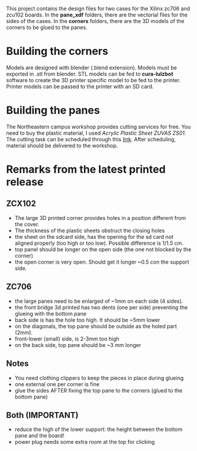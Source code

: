 This project contains the design files for two cases for the Xilinx zc706 and zcu102 boards.
In the __pane_xdf__ folders, there are the vectorial files for the sides of the cases.
In the __corners__ folders, there are the 3D models of the corners to be glued to the panes.

# Building the corners
Models are designed with blender (.blend extension).
Models must be exported in .stl from blender.
STL models can be fed to __cura-lulzbot__ software to create the 3D printer specific model to be fed to the printer.
Printer models can be passed to the printer with an SD card.

# Building the panes
The Northeastern campus workshop provides cutting services for free.
You need to buy the plastic material, I used _Acrylic Plastic Sheet ZUVAS ZS01_.
The cutting task can be scheduled through this [link](https://docs.google.com/forms/d/e/1FAIpQLSfPmnPQYz9mszQH6EVhSFjhv6aymJODrvP0FqJ7bIy6zvabCA/viewform?pli=1).
After scheduling, material should be delivered to the workshop.

# Remarks from the latest printed release
## ZCX102
 - The large 3D printed corner provides holes in a position different from the cover.
 - The thickness of the plastic sheets obstruct the closing holes
 - the sheet on the sdcard side, has the opening for the sd card not aligned properly (too high or too low). Possible difference is 1/1.5 cm.
 - top panel should be longer on the open side (the one not blocked by the corner)
 - the open corner is very open. Should get it longer ~0.5 con the support side.

## ZC706
 - the large panes need to be enlarged of ~1mm on each side (4 sides).
 - the front bridge 3d printed has two dents (one per side) preventing the glueing with the bottom pane
 - back side is has the hole too high. It should be ~5mm lower
 - on the diagonals, the top pane should be outside as the holed part (2mm).
 - front-lower (small) side, is 2-3mm too high
 - on the back side, top pane should be ~3 mm longer

## Notes
 - You need clothing clippers to keep the pieces in place during glueing
 - one external one per corner is fine
 - glue the sides AFTER fixing the top pane to the corners (glued to the bottom pane)


## Both (IMPORTANT)
 - reduce the high of the lower support: the height between the bottom pane and the board!
 - power plug needs some extra room at the top for clicking
